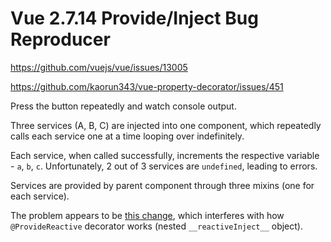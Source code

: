 # Vue 2.7.14 Provide/Inject Bug Reproducer

https://github.com/vuejs/vue/issues/13005

https://github.com/kaorun343/vue-property-decorator/issues/451

Press the button repeatedly and watch console output.

Three services (A, B, C) are injected into one component, which repeatedly calls each service one at a time looping over indefinitely.

Each service, when called successfully, increments the respective variable - `a`, `b`, `c`. Unfortunately, 2 out of 3 services are `undefined`, leading to errors.

Services are provided by parent component through three mixins (one for each service).

The problem appears to be [this change](https://github.com/vuejs/vue/commit/d1899caf688de961e63e7a0d56f806fc4a12efd9), which interferes with how `@ProvideReactive` decorator works (nested `__reactiveInject__` object).
